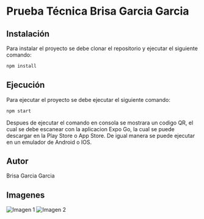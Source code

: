 # Prueba Técnica Brisa Garcia Garcia

## Instalación
Para instalar el proyecto se debe clonar el repositorio y ejecutar el siguiente comando:
```bash
npm install
```

## Ejecución
Para ejecutar el proyecto se debe ejecutar el siguiente comando:
```bash
npm start
```
Despues de ejecutar el comando en consola se mostrara un codigo QR, el cual se debe escanear con la aplicacion Expo Go, la cual se puede descargar en la Play Store o App Store.
De igual manera se puede ejecutar en un emulador de Android o IOS.


## Autor
Brisa Garcia Garcia

## Imagenes
![Imagen 1](https://github.com/brisagarcia/pruebaBanco/blob/main/assets/image1.png)
![Imagen 2](https://github.com/brisagarcia/pruebaBanco/blob/main/assets/image2.png)
